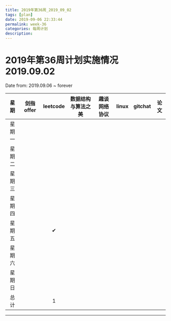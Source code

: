 ```yaml
---
title: 2019年第36周_2019_09_02
tags: [plan]
date: 2019-09-06 22:33:44
permalink: week-36
categories: 每周计划
description:
---
```

<p class="description"></p>


<!-- more -->

# 2019年第36周计划实施情况  2019.09.02

Date from: 2019.09.06 ~ forever

 星期  | 剑指offer | leetcode | 数据结构与算法之美 | 趣谈网络协议 | linux | gitchat | 论文
:----: |:--------:|:--------:|:----------------:|:------------:|:----:|:-------:|:-----:
星期一 |           |         |                   |             |       |         |    
星期二 |           |         |                   |             |       |         |    
星期三 |           |         |                   |             |       |         |    
星期四 |          |          |                   |             |       |         |        
星期五 |         |✔         |                  |              |       |         |    
星期六 |         |            |                  |             |       |         |    
星期日 |         |           |                   |             |       |         |     
总计   |         |     1     |                  |             |       |         |    
 



<hr />